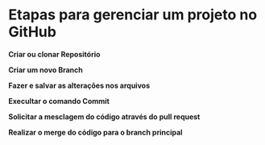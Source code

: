 
  # Etapas para gerenciar um projeto no GitHub

  **Criar ou clonar Repositório**

  **Criar um novo Branch**

  **Fazer e salvar as alterações nos arquivos**
  
  **Execultar o comando Commit**

  **Solicitar a mesclagem do código através do pull request**

  **Realizar o merge do código para o branch principal**
